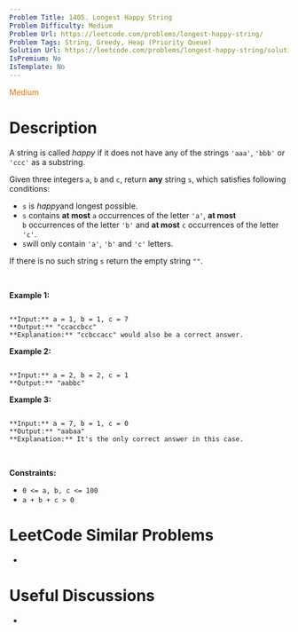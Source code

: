 ```yaml
---
Problem Title: 1405. Longest Happy String
Problem Difficulty: Medium
Problem Url: https://leetcode.com/problems/longest-happy-string/
Problem Tags: String, Greedy, Heap (Priority Queue)
Solution Url: https://leetcode.com/problems/longest-happy-string/solution/
IsPremium: No
IsTemplate: No
---
```


<span style="color: rgb(239, 108, 0);">Medium</span>

# Description

A string is called *happy* if it does not have any of the strings `'aaa'`, `'bbb'` or `'ccc'` as a substring.


Given three integers `a`, `b` and `c`, return **any** string `s`, which satisfies following conditions:


* `s` is *happy*and longest possible.
* `s` contains **at most** `a` occurrences of the letter `'a'`, **at most** `b` occurrences of the letter `'b'` and **at most** `c` occurrences of the letter `'c'`.
* `s`will only contain `'a'`, `'b'` and `'c'` letters.


If there is no such string `s` return the empty string `""`.


 


**Example 1:**



```

**Input:** a = 1, b = 1, c = 7
**Output:** "ccaccbcc"
**Explanation:** "ccbccacc" would also be a correct answer.

```

**Example 2:**



```

**Input:** a = 2, b = 2, c = 1
**Output:** "aabbc"

```

**Example 3:**



```

**Input:** a = 7, b = 1, c = 0
**Output:** "aabaa"
**Explanation:** It's the only correct answer in this case.

```

 


**Constraints:**


* `0 <= a, b, c <= 100`
* `a + b + c > 0`




# LeetCode Similar Problems

- []()

# Useful Discussions

- []()
